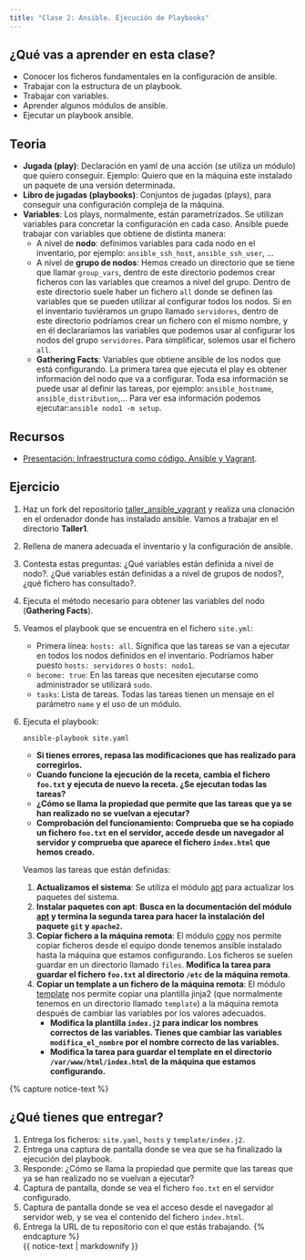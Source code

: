 ```yaml
---
title: "Clase 2: Ansible. Ejecución de Playbooks"
---
```


## ¿Qué vas a aprender en esta clase?

* Conocer los ficheros fundamentales en la configuración de ansible.
* Trabajar con la estructura de un playbook.
* Trabajar con variables.
* Aprender algunos módulos de ansible.
* Ejecutar un playbook ansible.

## Teoria

* **Jugada (play)**: Declaración en yaml de una acción (se utiliza un módulo) que quiero conseguir. Ejemplo: Quiero que en la máquina este instalado un paquete de una versión determinada.
* **Libro de jugadas (playbooks)**: Conjuntos de jugadas (plays), para conseguir una configuración compleja de la máquina.
* **Variables**: Los plays, normalmente, están parametrizados. Se utilizan variables para concretar la configuración en cada caso. Ansible puede trabajar con variables que obtiene de distinta manera:
	* A nivel de **nodo**: definimos variables para cada nodo en el inventario, por ejemplo: `ansible_ssh_host`, `ansible_ssh_user`, ...
	* A nivel de **grupo de nodos**: Hemos creado un directorio que se tiene que llamar `group_vars`, dentro de este directorio podemos crear ficheros con las variables que creamos a nivel del grupo. Dentro de este directorio suele haber un fichero `all` donde se definen las variables que se pueden utilizar al configurar todos los nodos. Si en el inventario tuviéramos un grupo llamado `servidores`, dentro de este directorio podríamos crear un fichero con el mismo nombre, y en él declararíamos las variables que podemos usar al configurar los nodos del grupo `servidores`. Para simplificar, solemos usar el fichero `all`.
	* **Gathering Facts**: Variables que obtiene ansible de los nodos que está configurando. La primera tarea que ejecuta el play es obtener información del nodo que va a configurar. Toda esa información se puede usar al definir las tareas, por ejemplo: `ansible_hostname`, `ansible_distribution`,... Para ver esa información podemos ejecutar:`ansible nodo1 -m setup`.

## Recursos

* [Presentación: Infraestructura como código. Ansible y Vagrant](https://fp.josedomingo.org/sri/pdf/iac.pdf). 

## Ejercicio

1. Haz un fork del repositorio [ taller_ansible_vagrant](https://github.com/josedom24/taller_ansible_vagrant) y realiza una clonación en el ordenador donde has instalado ansible. Vamos a trabajar en el directorio **Taller1**.

2. Rellena de manera adecuada el inventario y la configuración de ansible.

3. Contesta estas preguntas: ¿Qué variables están definida a nivel de nodo?. ¿Qué variables están definidas a a nivel de grupos de nodos?, ¿qué fichero has consultado?.

4. Ejecuta el método necesario para obtener las variables del nodo (**Gathering Facts**).

5. Veamos el playbook que se encuentra en el fichero `site.yml`:

	* Primera línea: `hosts: all`. Significa que las tareas se van a ejecutar en todos los nodos definidos en el inventario. Podríamos haber puesto `hosts: servidores` o `hosts: nodo1`.
	* `become: true`: En las tareas que necesiten ejecutarse como administrador se utilizará `sudo`. 
	* `tasks`: Lista de tareas. Todas las tareas tienen un mensaje en el parámetro `name` y el uso de un módulo.

6. Ejecuta el playbook:

	```
	ansible-playbook site.yaml
	```

	* **Si tienes errores, repasa las modificaciones que has realizado para corregirlos.** 
	* **Cuando funcione la ejecución de la receta, cambia el fichero `foo.txt` y ejecuta de nuevo la receta. ¿Se ejecutan todas las tareas?**
	* **¿Cómo se llama la propiedad que permite que las tareas que ya se han realizado no se vuelvan a ejecutar?**
	* **Comprobación del funcionamiento: Comprueba que se ha copiado un fichero `foo.txt` en el servidor, accede desde un navegador al servidor y comprueba que aparece el fichero `index.html` que hemos creado.**

	Veamos las tareas que están definidas:

	1. **Actualizamos el sistema**: Se utiliza el módulo [apt](https://docs.ansible.com/ansible/latest/collections/ansible/builtin/apt_module.html) para actualizar los paquetes del sistema.
	2. **Instalar paquetes con apt**: **Busca en la documentación del módulo [apt](https://docs.ansible.com/ansible/latest/collections/ansible/builtin/apt_module.html) y termina la segunda tarea para hacer la instalación del paquete `git` y `apache2`.**
	3. **Copiar fichero a la máquina remota**: El módulo [copy](https://docs.ansible.com/ansible/latest/collections/ansible/builtin/copy_module.html) nos permite copiar ficheros desde el equipo donde tenemos ansible instalado hasta la máquina que estamos configurando. Los ficheros se suelen guardar en un directorio llamado `files`. **Modifica la tarea para guardar el fichero `foo.txt` al directorio `/etc` de la máquina remota**.
	4. **Copiar un template a un fichero de la máquina remota**: El módulo [template](https://docs.ansible.com/ansible/latest/collections/ansible/builtin/template_module.html#) nos permite copiar una plantilla jinja2 (que normalmente tenemos en un directorio llamado `template`) a la máquina remota después de cambiar las variables por los valores adecuados. 
		* **Modifica la plantilla `index.j2` para indicar los nombres correctos de las variables. Tienes que cambiar las variables `modifica_el_nombre` por el nombre correcto de las variables.**
		* **Modifica la tarea para guardar el template en el directorio `/var/www/html/index.html` de la máquina que estamos configurando.**
        
{% capture notice-text %}	 
## ¿Qué tienes que entregar?

1. Entrega los ficheros: `site.yaml`, `hosts` y `template/index.j2`.
2. Entrega una captura de pantalla donde se vea que se ha finalizado la ejecución del playbook.
3. Responde: ¿Cómo se llama la propiedad que permite que las tareas que ya se han realizado no se vuelvan a ejecutar?
4. Captura de pantalla, donde se vea el fichero `foo.txt` en el servidor configurado.
5. Captura de pantalla donde se vea el acceso desde el navegador al servidor web, y se vea el contenido del fichero `index.html`.
6. Entrega la URL de tu repositorio con el que estás trabajando.
{% endcapture %}<div class="notice--info">{{ notice-text | markdownify }}</div>
